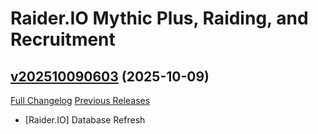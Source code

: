 # Raider.IO Mythic Plus, Raiding, and Recruitment

## [v202510090603](https://github.com/RaiderIO/raiderio-addon/tree/v202510090603) (2025-10-09)
[Full Changelog](https://github.com/RaiderIO/raiderio-addon/compare/v202510080602...v202510090603) [Previous Releases](https://github.com/RaiderIO/raiderio-addon/releases)

- [Raider.IO] Database Refresh  
